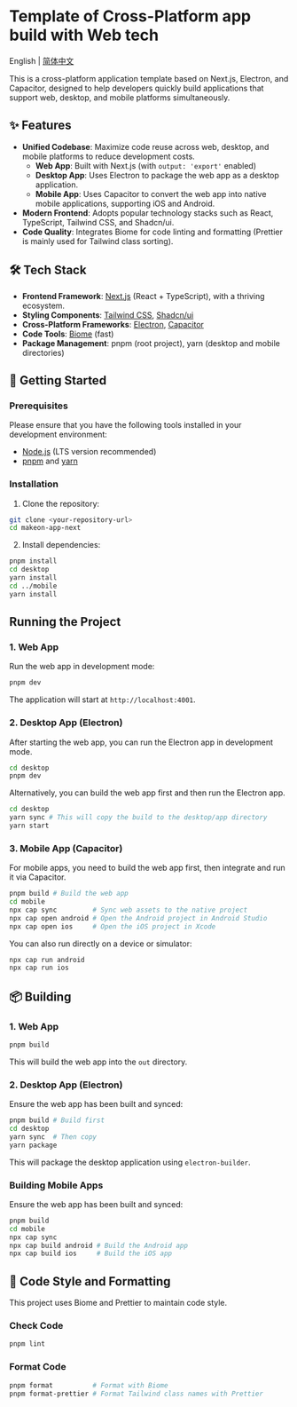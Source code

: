 # Template of Cross-Platform app build with Web tech

English | [简体中文](README.zh-CN.md)

This is a cross-platform application template based on Next.js, Electron, and Capacitor, designed to help developers quickly build applications that support web, desktop, and mobile platforms simultaneously.

## ✨ Features

- **Unified Codebase**: Maximize code reuse across web, desktop, and mobile platforms to reduce development costs.
  - **Web App**: Built with Next.js (with `output: 'export'` enabled)
  - **Desktop App**: Uses Electron to package the web app as a desktop application.
  - **Mobile App**: Uses Capacitor to convert the web app into native mobile applications, supporting iOS and Android.
- **Modern Frontend**: Adopts popular technology stacks such as React, TypeScript, Tailwind CSS, and Shadcn/ui.
- **Code Quality**: Integrates Biome for code linting and formatting (Prettier is mainly used for Tailwind class sorting).

## 🛠️ Tech Stack

- **Frontend Framework**: [Next.js](https://nextjs.org/) (React + TypeScript), with a thriving ecosystem.
- **Styling Components**: [Tailwind CSS](https://tailwindcss.com/), [Shadcn/ui](https://ui.shadcn.com/)
- **Cross-Platform Frameworks**: [Electron](https://www.electronjs.org/), [Capacitor](https://capacitorjs.com/)
- **Code Tools**: [Biome](https://biomejs.dev/) (fast)
- **Package Management**: pnpm (root project), yarn (desktop and mobile directories)

## 🚀 Getting Started

### Prerequisites

Please ensure that you have the following tools installed in your development environment:

- [Node.js](https://nodejs.org/en/) (LTS version recommended)
- [pnpm](https://pnpm.io/installation) and [yarn](https://yarnpkg.com/getting-started/install)

### Installation

1. Clone the repository:

```bash
git clone <your-repository-url>
cd makeon-app-next
```

2. Install dependencies:

```bash
pnpm install
cd desktop
yarn install
cd ../mobile
yarn install
```

## Running the Project

### 1. Web App

Run the web app in development mode:

```bash
pnpm dev
```

The application will start at `http://localhost:4001`.

### 2. Desktop App (Electron)

After starting the web app, you can run the Electron app in development mode.

```bash
cd desktop
pnpm dev
```

Alternatively, you can build the web app first and then run the Electron app.

```bash
cd desktop
yarn sync # This will copy the build to the desktop/app directory
yarn start
```

### 3. Mobile App (Capacitor)

For mobile apps, you need to build the web app first, then integrate and run it via Capacitor.

```bash
pnpm build # Build the web app
cd mobile
npx cap sync         # Sync web assets to the native project
npx cap open android # Open the Android project in Android Studio
npx cap open ios     # Open the iOS project in Xcode
```

You can also run directly on a device or simulator:

```bash
npx cap run android
npx cap run ios
```

## 📦 Building

### 1. Web App

```bash
pnpm build
```

This will build the web app into the `out` directory.

### 2. Desktop App (Electron)

Ensure the web app has been built and synced:

```bash
pnpm build # Build first
cd desktop
yarn sync  # Then copy
yarn package
```

This will package the desktop application using `electron-builder`.

### Building Mobile Apps

Ensure the web app has been built and synced:

```bash
pnpm build
cd mobile
npx cap sync
npx cap build android # Build the Android app
npx cap build ios     # Build the iOS app
```

## 🧹 Code Style and Formatting

This project uses Biome and Prettier to maintain code style.

### Check Code

```bash
pnpm lint
```

### Format Code

```bash
pnpm format          # Format with Biome
pnpm format-prettier # Format Tailwind class names with Prettier
```
